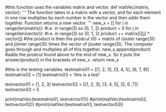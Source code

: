 #this function uses the variables matrix and vector.
def matVec(matrix, vector):
  '''
  The function takes in a matrix with a vector, and for each element in one row multiplies by each number in the vector and     then adds them together. Function returns a new vector.
  '''
  new_x = []
  for i in range(len(matrix)):
    #i.e. in range(3) so (0, 1, 2)
    product = 0
    for j in range(len(vector)):
      #i.e. in range(3) so (0, 1, 2)
      product += matrix[i][j] * vector[j]
      #the product is then the prodcut (0) + matrix of i(outer range(3)) and j(inner range(3)) times the vector of j(outer            range(3)). The computer goes through and multiplies all of this together.
    new_x.append(product)
    #adds the prodcut found above to the end of new_x. So it puts the answer(product) in the brackets of new_x.
  return new_x

#this is the testing variables.
testmatrix01 = [[1, 2, 3], [3, 4, 5], [6, 7, 8]]
testmatrix02 = [1]
testmatrix03 = 'this is a test'

testvector01 = [1, 2, 3]
testvector02 = [[1, 2, 3], [3, 4, 5], [5, 6 ,7]]
testvector03 = 5

print(matVec(testmatrix01, testvector01))
#print(matVec(testmatrix02, testvector02))
#print(matVec(testmatrix03, testvector03))
